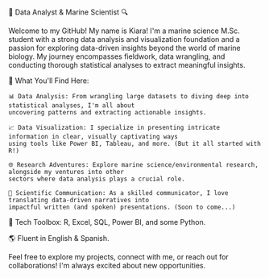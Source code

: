 🔬 Data Analyst & Marine Scientist 🔍

Welcome to my GitHub! My name is Kiara! I'm a marine science M.Sc. student with a strong data analysis and visualization foundation 
and a passion for exploring data-driven insights beyond the world of marine biology. My journey encompasses fieldwork, data wrangling, 
and conducting thorough statistical analyses to extract meaningful insights.

🌊 What You'll Find Here:

    📊 Data Analysis: From wrangling large datasets to diving deep into statistical analyses, I'm all about 
    uncovering patterns and extracting actionable insights.

    📈 Data Visualization: I specialize in presenting intricate information in clear, visually captivating ways 
    using tools like Power BI, Tableau, and more. (But it all started with R!)

    🌐 Research Adventures: Explore marine science/environmental research, alongside my ventures into other 
    sectors where data analysis plays a crucial role.

    📝 Scientific Communication: As a skilled communicator, I love translating data-driven narratives into 
    impactful written (and spoken) presentations. (Soon to come...)

  
  🐍 Tech Toolbox: R, Excel, SQL, Power BI, and some Python.

  🌎 Fluent in English & Spanish.

Feel free to explore my projects, connect with me, or reach out for collaborations! I'm always excited about new opportunities.

<!---
kacev4/kacev4 is a ✨ special ✨ repository because its `README.md` (this file) appears on your GitHub profile.
You can click the Preview link to take a look at your changes.
--->
